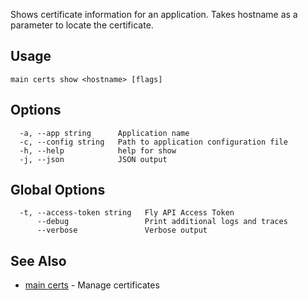 Shows certificate information for an application.
Takes hostname as a parameter to locate the certificate.

## Usage
~~~
main certs show <hostname> [flags]
~~~

## Options

~~~
  -a, --app string      Application name
  -c, --config string   Path to application configuration file
  -h, --help            help for show
  -j, --json            JSON output
~~~

## Global Options

~~~
  -t, --access-token string   Fly API Access Token
      --debug                 Print additional logs and traces
      --verbose               Verbose output
~~~

## See Also

* [main certs](/docs/flyctl/main-certs/)	 - Manage certificates

